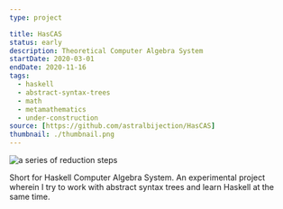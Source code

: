 ```yaml
---
type: project

title: HasCAS
status: early
description: Theoretical Computer Algebra System
startDate: 2020-03-01
endDate: 2020-11-16
tags:
  - haskell
  - abstract-syntax-trees
  - math
  - metamathematics
  - under-construction
source: [https://github.com/astralbijection/HasCAS]
thumbnail: ./thumbnail.png
---
```


![a series of reduction steps](./thumbnail.png)

Short for Haskell Computer Algebra System. An experimental project wherein I try
to work with abstract syntax trees and learn Haskell at the same time.
